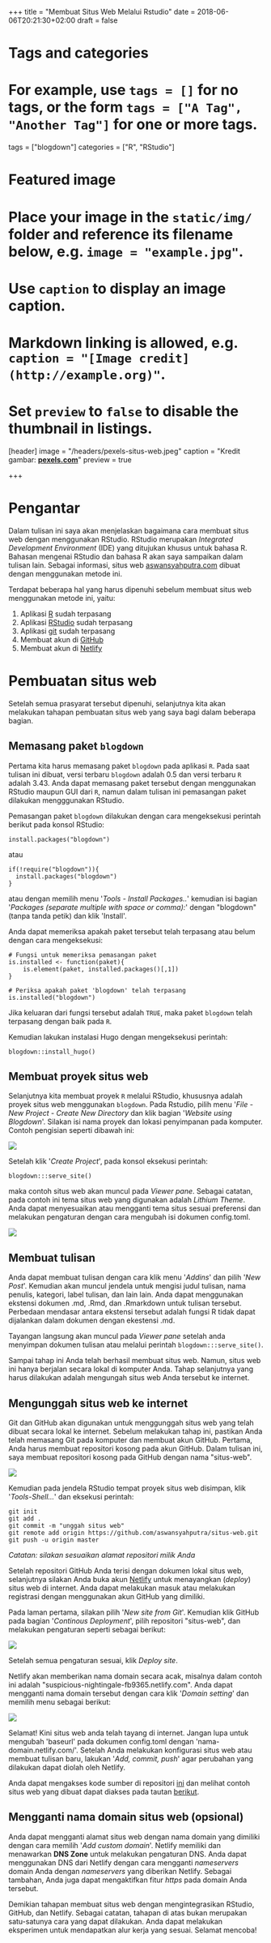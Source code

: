+++
title = "Membuat Situs Web Melalui Rstudio"
date = 2018-06-06T20:21:30+02:00
draft = false

# Tags and categories
# For example, use `tags = []` for no tags, or the form `tags = ["A Tag", "Another Tag"]` for one or more tags.
tags = ["blogdown"]
categories = ["R", "RStudio"]

# Featured image
# Place your image in the `static/img/` folder and reference its filename below, e.g. `image = "example.jpg"`.
# Use `caption` to display an image caption.
#   Markdown linking is allowed, e.g. `caption = "[Image credit](http://example.org)"`.
# Set `preview` to `false` to disable the thumbnail in listings.
[header]
image = "/headers/pexels-situs-web.jpeg"
caption = "Kredit gambar: [**pexels.com**](https://www.pexels.com/photo/computer-keyboard-laptop-screen-109371/)"
preview = true

+++

# Pengantar
Dalam tulisan ini saya akan menjelaskan bagaimana cara membuat situs web dengan menggunakan RStudio. RStudio merupakan *Integrated Development Environment* (IDE) yang ditujukan khusus untuk bahasa R. Bahasan mengenai RStudio dan bahasa R akan saya sampaikan dalam tulisan lain. Sebagai informasi, situs web [aswansyahputra.com](https://aswansyahputra.com) dibuat dengan menggunakan metode ini.

Terdapat beberapa hal yang harus dipenuhi sebelum membuat situs web menggunakan metode ini, yaitu:

1. Aplikasi [R](cran.r-project.com) sudah terpasang
2. Aplikasi [RStudio](rstudio.com) sudah terpasang
3. Aplikasi [git](https://git-scm.com/) sudah terpasang
4. Membuat akun di  [GitHub](http://github.com)
5. Membuat akun di [Netlify](http://netlify.com)

# Pembuatan situs web
Setelah semua prasyarat tersebut dipenuhi, selanjutnya kita akan melakukan tahapan pembuatan situs web yang saya bagi dalam beberapa bagian.

## Memasang paket `blogdown`
Pertama kita harus memasang paket `blogdown` pada aplikasi `R`. Pada saat tulisan ini dibuat, versi terbaru `blogdown` adalah 0.5 dan  versi terbaru `R` adalah 3.43. Anda dapat memasang paket tersebut dengan menggunakan RStudio maupun GUI dari `R`, namun dalam tulisan ini pemasangan paket dilakukan mengggunakan RStudio.

Pemasangan paket `blogdown` dilakukan dengan cara mengeksekusi perintah berikut pada konsol RStudio:

```
install.packages("blogdown")
```
atau
```
if(!require("blogdown")){
  install.packages("blogdown")
}
```
atau dengan memilih menu '*Tools - Install Packages..*' kemudian isi bagian '*Packages (separate multiple with space or comma):*' dengan "blogdown" (tanpa tanda petik) dan klik 'Install'.

Anda dapat memeriksa apakah paket tersebut telah terpasang atau belum dengan cara mengeksekusi:
```
# Fungsi untuk memeriksa pemasangan paket
is.installed <- function(paket){
    is.element(paket, installed.packages()[,1])
} 

# Periksa apakah paket 'blogdown' telah terpasang
is.installed("blogdown")
```
Jika keluaran dari fungsi tersebut adalah `TRUE`, maka paket `blogdown` telah terpasang dengan baik pada `R`.

Kemudian lakukan instalasi Hugo dengan mengeksekusi perintah:
```
blogdown::install_hugo()
```

## Membuat proyek situs web
Selanjutnya kita membuat proyek `R` melalui RStudio, khususnya adalah proyek situs web menggunakan `blogdown`. Pada Rstudio, pilih menu '*File - New Project - Create New Directory* dan klik bagian '*Website using Blogdown*'. Silakan isi nama proyek dan lokasi penyimpanan pada komputer. Contoh pengisian seperti dibawah ini:

![](/img/post/proyek-situs-web.png)

Setelah klik '*Create Project*', pada konsol eksekusi perintah:
```
blogdown:::serve_site()
```
maka contoh situs web akan muncul pada *Viewer pane*. Sebagai catatan, pada contoh ini tema situs web yang digunakan adalah *Lithium Theme*. Anda dapat menyesuaikan atau mengganti tema situs sesuai preferensi dan melakukan pengaturan dengan cara mengubah isi dokumen config.toml.

![](/img/post/contoh-situs-web.png)


## Membuat tulisan
Anda dapat membuat tulisan dengan cara klik menu '*Addins*' dan pilih '*New Post*'. Kemudian akan muncul jendela untuk mengisi judul tulisan, nama penulis, kategori, label tulisan, dan lain lain. Anda dapat menggunakan ekstensi dokumen .md, .Rmd, dan .Rmarkdown untuk tulisan tersebut. Perbedaan mendasar antara ekstensi tersebut adalah fungsi R tidak dapat dijalankan dalam dokumen dengan ekestensi .md. 

Tayangan langsung akan muncul pada *Viewer pane* setelah anda menyimpan dokumen tulisan atau melalui perintah ```blogdown:::serve_site()```.

Sampai tahap ini Anda telah berhasil membuat situs web. Namun, situs web ini hanya berjalan secara lokal di komputer Anda. Tahap selanjutnya yang harus dilakukan adalah mengungah situs web Anda tersebut ke internet.

## Mengunggah situs web ke internet
Git dan GitHub akan digunakan untuk menggunggah situs web yang telah dibuat secara lokal ke internet. Sebelum melakukan tahap ini, pastikan Anda telah memasang Git pada komputer dan membuat akun GitHub. Pertama, Anda harus membuat repositori kosong pada akun GitHub. Dalam tulisan ini, saya membuat repositori kosong pada GitHub dengan nama "situs-web".

![](/img/post/github-situs-web.png)

Kemudian pada jendela RStudio tempat proyek situs web disimpan, klik '*Tools-Shell...*' dan eksekusi perintah:

```
git init
git add .
git commit -m "unggah situs web"
git remote add origin https://github.com/aswansyahputra/situs-web.git
git push -u origin master
```
*Catatan: silakan sesuaikan alamat repositori milik Anda*

Setelah repositori GitHub Anda terisi dengan dokumen lokal situs web, selanjutnya silakan Anda buka akun [Netlify](https://netlify.com) untuk menayangkan (*deploy*) situs web di internet. Anda dapat melakukan masuk atau melakukan registrasi dengan menggunakan akun GitHub yang dimiliki.

Pada laman pertama, silakan pilih '*New site from Git*'. Kemudian klik GitHub pada bagian '*Continous Deployment*', pilih repositori "situs-web", dan melakukan pengaturan seperti sebagai berikut:

![](/img/post/pengaturan-situs-web.png)

Setelah semua pengaturan sesuai, klik *Deploy site*.

Netlify akan memberikan nama domain secara acak, misalnya dalam contoh ini adalah "suspicious-nightingale-fb9365.netlify.com". Anda dapat mengganti nama domain tersebut dengan cara klik '*Domain setting*' dan memilih menu sebagai berikut:

![](/img/post/domain-situs-web.png)

Selamat! Kini situs web anda telah tayang di internet. Jangan lupa untuk mengubah 'baseurl' pada dokumen config.toml dengan 'nama-domain.netlify.com/'. Setelah Anda melakukan konfigurasi situs web atau membuat tulisan baru, lakukan '*Add, commit, push*' agar perubahan yang dilakukan dapat diolah oleh Netlify.

Anda dapat mengakses kode sumber di repositori [ini](https://github.com/aswansyahputra/situs-web) dan melihat contoh situs web yang dibuat dapat diakses pada tautan [berikut](https://contoh-situs-web.netlify.com/).

## Mengganti nama domain situs web (opsional)
Anda dapat mengganti alamat situs web dengan nama domain yang dimiliki dengan cara memilih '*Add custom domain*'. Netlify memiliki dan menawarkan **DNS Zone** untuk melakukan pengaturan DNS. Anda dapat menggunakan DNS dari Netlify dengan cara mengganti *nameservers* domain Anda dengan *nameservers* yang diberikan Netlify. Sebagai tambahan, Anda juga dapat mengaktifkan fitur *https* pada domain Anda tersebut.

Demikian tahapan membuat situs web dengan mengintegrasikan RStudio, GitHub, dan Netlify. Sebagai catatan, tahapan di atas bukan merupakan satu-satunya cara yang dapat dilakukan. Anda dapat melakukan eksperimen untuk mendapatkan alur kerja yang sesuai. Selamat mencoba!
